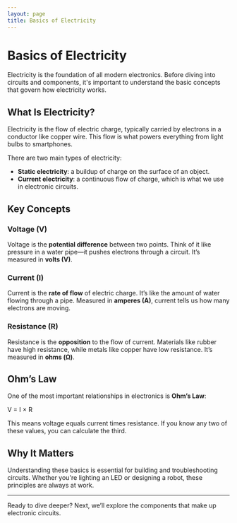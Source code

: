 ```yaml
---
layout: page
title: Basics of Electricity
---
```


# Basics of Electricity

Electricity is the foundation of all modern electronics. Before diving into circuits and components, it's important to understand the basic concepts that govern how electricity works.

## What Is Electricity?

Electricity is the flow of electric charge, typically carried by electrons in a conductor like copper wire. This flow is what powers everything from light bulbs to smartphones.

There are two main types of electricity:
- **Static electricity**: a buildup of charge on the surface of an object.
- **Current electricity**: a continuous flow of charge, which is what we use in electronic circuits.

## Key Concepts

### Voltage (V)
Voltage is the **potential difference** between two points. Think of it like pressure in a water pipe—it pushes electrons through a circuit. It’s measured in **volts (V)**.

### Current (I)
Current is the **rate of flow** of electric charge. It’s like the amount of water flowing through a pipe. Measured in **amperes (A)**, current tells us how many electrons are moving.

### Resistance (R)
Resistance is the **opposition** to the flow of current. Materials like rubber have high resistance, while metals like copper have low resistance. It’s measured in **ohms (Ω)**.

## Ohm’s Law

One of the most important relationships in electronics is **Ohm’s Law**:

V = I × R

This means voltage equals current times resistance. If you know any two of these values, you can calculate the third.

## Why It Matters

Understanding these basics is essential for building and troubleshooting circuits. Whether you're lighting an LED or designing a robot, these principles are always at work.

---

Ready to dive deeper? Next, we’ll explore the components that make up electronic circuits.
